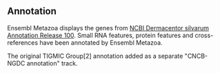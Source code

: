 Annotation
----------

Ensembl Metazoa displays the genes from [NCBI Dermacentor silvarum Annotation Release 100](https://www.ncbi.nlm.nih.gov/genome/annotation_euk/Dermacentor_silvarum/100/).
Small RNA features, protein features and cross-references have been
annotated by Ensembl Metazoa.

The original TIGMIC Group[2] annotation added as a separate "CNCB-NGDC annotation" track.
